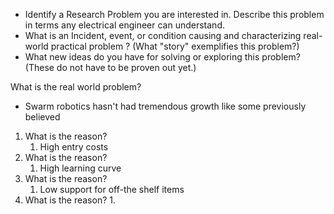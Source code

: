 - Identify a Research Problem you are interested in. Describe this problem in terms any electrical engineer can understand.
- What is an Incident, event, or condition causing and characterizing real-world practical problem ? (What "story" exemplifies this problem?)
- What new ideas do you have for solving or exploring this problem? (These do not have to be proven out yet.)


What is the real world problem?
- Swarm robotics hasn't had tremendous growth like some previously believed

1. What is the reason?
	1. High entry costs
2. What is the reason? 
	1. High learning curve
3. What is the reason?
	1. Low support for off-the shelf items
4. What is the reason?
	1. 